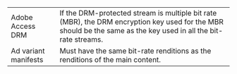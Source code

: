 ---
---

<table id="table_D7C38CD3B4D24C3D9A3B55D8CEFE7366"> 
 <tgroup cols="2">
  <colspec colnum="1" colname="col1" colwidth="1.00*" />
  <colspec colnum="2" colname="col2" colwidth="1.86*" /> 
  <tbody> 
   <tr> 
    <td colname="col1">Adobe Access DRM </td> 
    <td colname="col2">If the DRM-protected stream is multiple bit rate (MBR), the DRM encryption key used for the MBR should be the same as the key used in all the bit-rate streams. </td> 
   </tr> 
   <tr> 
    <td colname="col1">Ad variant manifests </td> 
    <td colname="col2"> Must have the same bit-rate renditions as the renditions of the main content. </td> 
   </tr> 
  </tbody> 
 </tgroup> 
</table>

